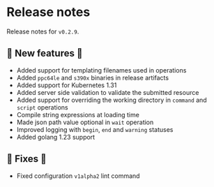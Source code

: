 # Release notes

Release notes for `v0.2.9`.

## 💫 New features 💫

- Added support for templating filenames used in operations
- Added `ppc64le` and `s390x` binaries in release artifacts
- Added support for Kubernetes 1.31
- Added server side validation to validate the submitted resource
- Added support for overriding the working directory in `command` and `script` operations
- Compile string expressions at loading time
- Made json path value optional in `wait` operation
- Improved logging with `begin`, `end` and `warning` statuses
- Added golang 1.23 support

## 🔧 Fixes 🔧

- Fixed configuration `v1alpha2` lint command
